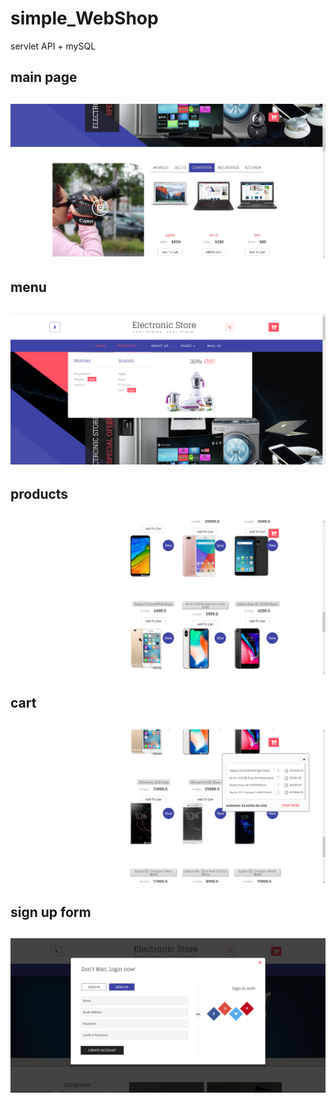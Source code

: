 # simple_WebShop
servlet API + mySQL
<p>
<h2>main page<h2/>

![alt text](https://github.com/wizartik/simple_WebShop/blob/master/1.jpg "shop")

<p>
<h2>menu<h2/>

![alt text](https://github.com/wizartik/simple_WebShop/blob/master/2.png "shop")

<p>
<h2>products<h2/>
  
![alt text](https://github.com/wizartik/simple_WebShop/blob/master/3.png "shop")

<p>
<h2>cart<h2/>
  
![alt text](https://github.com/wizartik/simple_WebShop/blob/master/5.png "shop")

<p>
<h2>sign up form<h2/>
  
![alt text](https://github.com/wizartik/simple_WebShop/blob/master/7.png "shop")
